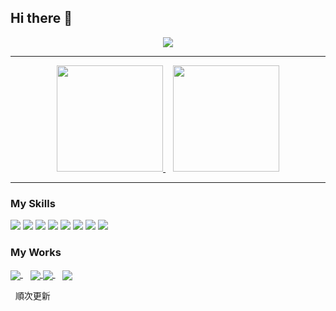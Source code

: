 ## Hi there 👋
<div align="center">
 <a href="https://git.io/streak-stats">
   <img src="https://github-readme-streak-stats.herokuapp.com/?user=yutarou12&currStreakNum=2FD3EB&fire=pink&sideLabels=EB1991FF&background=141321&theme=dark" />
 </a>
</div>

___

<div align="center">
  <a href="https://github.com/anuraghazra/github-readme-stats">
    <img height=170 src="https://github-readme-stats.vercel.app/api?username=yutarou12&show_icons=true&theme=radical" />
  </a>
  &nbsp;&nbsp;
  <a href="https://github.com/anuraghazra/github-readme-stats">
    <img height=170 src="https://github-readme-stats.vercel.app/api/top-langs/?username=yutarou12&theme=radical&layout=compact&" />
  </a>
</div>

___

### My Skills

![](https://img.shields.io/badge/python-%2314354C.svg?style=for-the-badge&logo=python&logoColor=white)
![](https://img.shields.io/badge/javascript-%23323330.svg?style=for-the-badge&logo=javascript&logoColor=%23F7DF1E)
![](https://img.shields.io/badge/html5-%23E34F26.svg?style=for-the-badge&logo=html5&logoColor=white)
![](https://img.shields.io/badge/pycharm-143?style=for-the-badge&logo=pycharm&logoColor=black&color=black&labelColor=green)
![](https://img.shields.io/badge/git-%23F05033.svg?style=for-the-badge&logo=git&logoColor=white)
![](https://img.shields.io/badge/github-%23121011.svg?style=for-the-badge&logo=github&logoColor=white)
![](https://img.shields.io/badge/docker-fff.svg?style=for-the-badge&logo=docker)
![](https://img.shields.io/badge/wordpress-2c98c4.svg?style=for-the-badge&logo=wordpress)

### My Works

<a href="https://github.com/yutarou12/Connect-Lineworks-discord">
  <img align="center" src="https://github-readme-stats.vercel.app/api/pin/?username=yutarou12&repo=Connect-Lineworks-discord&theme=radical" />
</a>
&nbsp;&nbsp;
<a href="https://github.com/yutarou12/UnforgivableRightImage-Bot">
  <img align="center" src="https://github-readme-stats.vercel.app/api/pin/?username=yutarou12&repo=UnforgivableRightImage-Bot&theme=radical" />
</a>

<a href="https://github.com/yutarou12/pdf-manager">
  <img align="center" src="https://github-readme-stats.vercel.app/api/pin/?username=yutarou12&repo=pdf-manager&theme=radical" />
</a>
&nbsp;&nbsp;
<a href="https://github.com/yutarou12/bluetooth-in-room-notice">
  <img align="center" src="https://github-readme-stats.vercel.app/api/pin/?username=yutarou12&repo=bluetooth-in-room-notice&theme=radical" />
</a>

&nbsp;
順次更新
<!--
**yutarou12/yutarou12** is a ✨ _special_ ✨ repository because its `README.md` (this file) appears on your GitHub profile.

Here are some ideas to get you started:

- 🔭 I’m currently working on ...
- 🌱 I’m currently learning ...
- 👯 I’m looking to collaborate on ...
- 🤔 I’m looking for help with ...
- 💬 Ask me about ...
- 📫 How to reach me: ...
- 😄 Pronouns: ...
- ⚡ Fun fact: ...
-->
